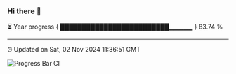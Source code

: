 ### Hi there 👋

⏳ Year progress { █████████████████████████▁▁▁▁▁ } 83.74 %

---

⏰ Updated on Sat, 02 Nov 2024 11:36:51 GMT

![Progress Bar CI](https://github.com/IshwaranRudhara/GIT-ACTION/workflows/Progress%20Bar%20CI/badge.svg)
